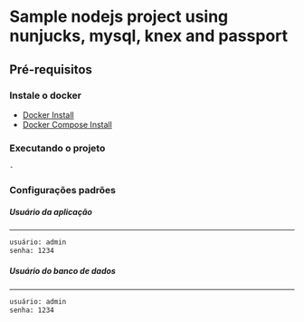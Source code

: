 # Sample nodejs project using nunjucks, mysql, knex and passport

## Pré-requisitos

### Instale o docker 
- [Docker Install](https://docs.docker.com/engine/install/)
- [Docker Compose Install](https://docs.docker.com/compose/install/)

### Executando o projeto
```sh
-
```
### Configurações padrões

##### Usuário da aplicação
---
```sh
usuário: admin
senha: 1234
```

##### Usuário do banco de dados
---
```sh
usuário: admin
senha: 1234
```
